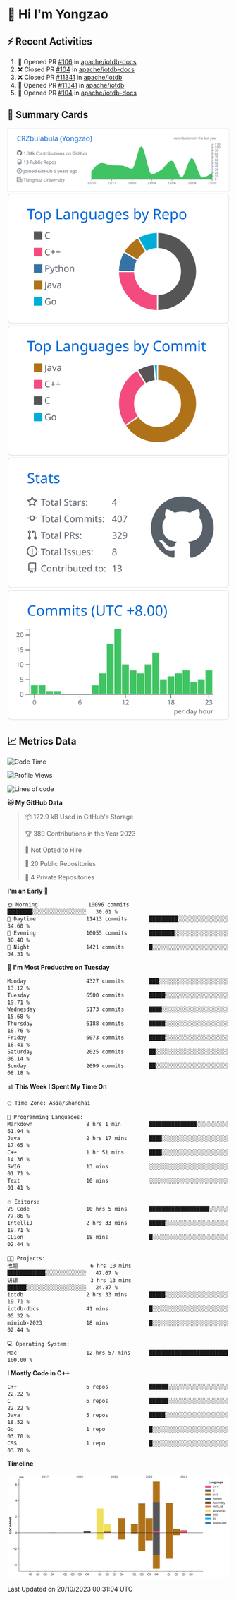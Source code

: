 # 👋 Hi I'm Yongzao

## ⚡ Recent Activities
<!--START_SECTION:activity-->
1. 💪 Opened PR [#106](https://github.com/apache/iotdb-docs/pull/106) in [apache/iotdb-docs](https://github.com/apache/iotdb-docs)
2. ❌ Closed PR [#104](https://github.com/apache/iotdb-docs/pull/104) in [apache/iotdb-docs](https://github.com/apache/iotdb-docs)
3. ❌ Closed PR [#11341](https://github.com/apache/iotdb/pull/11341) in [apache/iotdb](https://github.com/apache/iotdb)
4. 💪 Opened PR [#11341](https://github.com/apache/iotdb/pull/11341) in [apache/iotdb](https://github.com/apache/iotdb)
5. 💪 Opened PR [#104](https://github.com/apache/iotdb-docs/pull/104) in [apache/iotdb-docs](https://github.com/apache/iotdb-docs)
<!--END_SECTION:activity-->

## 🎑 Summary Cards

[![](https://raw.githubusercontent.com/CRZbulabula/CRZbulabula/main/profile-summary-card-output/github/0-profile-details.svg)](https://github.com/vn7n24fzkq/github-profile-summary-cards)
[![](https://raw.githubusercontent.com/CRZbulabula/CRZbulabula/main/profile-summary-card-output/github/1-repos-per-language.svg)](https://github.com/vn7n24fzkq/github-profile-summary-cards) [![](https://raw.githubusercontent.com/CRZbulabula/CRZbulabula/main/profile-summary-card-output/github/2-most-commit-language.svg)](https://github.com/vn7n24fzkq/github-profile-summary-cards)
[![](https://raw.githubusercontent.com/CRZbulabula/CRZbulabula/main/profile-summary-card-output/github/3-stats.svg)](https://github.com/vn7n24fzkq/github-profile-summary-cards) [![](https://raw.githubusercontent.com/CRZbulabula/CRZbulabula/main/profile-summary-card-output/github/4-productive-time.svg)](https://github.com/vn7n24fzkq/github-profile-summary-cards)

## 📈 Metrics Data

<!--START_SECTION:waka-->
![Code Time](http://img.shields.io/badge/Code%20Time-358%20hrs-blue)

![Profile Views](http://img.shields.io/badge/Profile%20Views-9-blue)

![Lines of code](https://img.shields.io/badge/From%20Hello%20World%20I%27ve%20Written-23.4%20million%20lines%20of%20code-blue)

**🐱 My GitHub Data** 

> 📦 122.9 kB Used in GitHub's Storage 
 > 
> 🏆 389 Contributions in the Year 2023
 > 
> 🚫 Not Opted to Hire
 > 
> 📜 20 Public Repositories 
 > 
> 🔑 4 Private Repositories 
 > 
**I'm an Early 🐤** 

```text
🌞 Morning                10096 commits       ████████░░░░░░░░░░░░░░░░░   30.61 % 
🌆 Daytime                11413 commits       █████████░░░░░░░░░░░░░░░░   34.60 % 
🌃 Evening                10055 commits       ████████░░░░░░░░░░░░░░░░░   30.48 % 
🌙 Night                  1421 commits        █░░░░░░░░░░░░░░░░░░░░░░░░   04.31 % 
```
📅 **I'm Most Productive on Tuesday** 

```text
Monday                   4327 commits        ███░░░░░░░░░░░░░░░░░░░░░░   13.12 % 
Tuesday                  6500 commits        █████░░░░░░░░░░░░░░░░░░░░   19.71 % 
Wednesday                5173 commits        ████░░░░░░░░░░░░░░░░░░░░░   15.68 % 
Thursday                 6188 commits        █████░░░░░░░░░░░░░░░░░░░░   18.76 % 
Friday                   6073 commits        █████░░░░░░░░░░░░░░░░░░░░   18.41 % 
Saturday                 2025 commits        ██░░░░░░░░░░░░░░░░░░░░░░░   06.14 % 
Sunday                   2699 commits        ██░░░░░░░░░░░░░░░░░░░░░░░   08.18 % 
```


📊 **This Week I Spent My Time On** 

```text
🕑︎ Time Zone: Asia/Shanghai

💬 Programming Languages: 
Markdown                 8 hrs 1 min         ███████████████░░░░░░░░░░   61.94 % 
Java                     2 hrs 17 mins       ████░░░░░░░░░░░░░░░░░░░░░   17.65 % 
C++                      1 hr 51 mins        ████░░░░░░░░░░░░░░░░░░░░░   14.36 % 
SWIG                     13 mins             ░░░░░░░░░░░░░░░░░░░░░░░░░   01.71 % 
Text                     10 mins             ░░░░░░░░░░░░░░░░░░░░░░░░░   01.41 % 

🔥 Editors: 
VS Code                  10 hrs 5 mins       ███████████████████░░░░░░   77.86 % 
IntelliJ                 2 hrs 33 mins       █████░░░░░░░░░░░░░░░░░░░░   19.71 % 
CLion                    18 mins             █░░░░░░░░░░░░░░░░░░░░░░░░   02.44 % 

🐱‍💻 Projects: 
改题                       6 hrs 10 mins       ████████████░░░░░░░░░░░░░   47.67 % 
讲课                       3 hrs 13 mins       ██████░░░░░░░░░░░░░░░░░░░   24.87 % 
iotdb                    2 hrs 33 mins       █████░░░░░░░░░░░░░░░░░░░░   19.71 % 
iotdb-docs               41 mins             █░░░░░░░░░░░░░░░░░░░░░░░░   05.32 % 
miniob-2023              18 mins             █░░░░░░░░░░░░░░░░░░░░░░░░   02.44 % 

💻 Operating System: 
Mac                      12 hrs 57 mins      █████████████████████████   100.00 % 
```

**I Mostly Code in C++** 

```text
C++                      6 repos             ██████░░░░░░░░░░░░░░░░░░░   22.22 % 
C                        6 repos             ██████░░░░░░░░░░░░░░░░░░░   22.22 % 
Java                     5 repos             █████░░░░░░░░░░░░░░░░░░░░   18.52 % 
Go                       1 repo              █░░░░░░░░░░░░░░░░░░░░░░░░   03.70 % 
CSS                      1 repo              █░░░░░░░░░░░░░░░░░░░░░░░░   03.70 % 
```



**Timeline**

![Lines of Code chart](https://raw.githubusercontent.com/CRZbulabula/CRZbulabula/main/assets/bar_graph.png)


 Last Updated on 20/10/2023 00:31:04 UTC
<!--END_SECTION:waka-->


